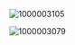 ![1000003105](https://github.com/user-attachments/assets/951c1769-e657-4dc6-8ad7-eec1b2a0eb0c)

![1000003079](https://github.com/user-attachments/assets/7b9a6003-1226-430f-9ab3-36f8e2897f0d)
